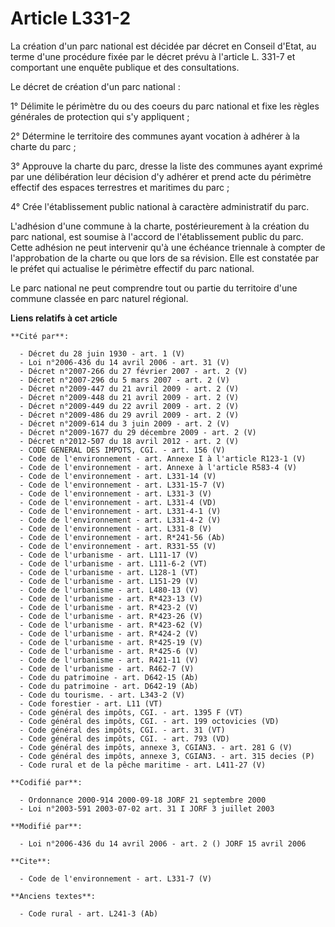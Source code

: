 # Article L331-2

La création d'un parc national est décidée par décret en Conseil d'Etat, au terme d'une procédure fixée par le décret prévu à
l'article L. 331-7 et comportant une enquête publique et des consultations.

Le décret de création d'un parc national :

1° Délimite le périmètre du ou des coeurs du parc national et fixe les règles générales de protection qui s'y appliquent ;

2° Détermine le territoire des communes ayant vocation à adhérer à la charte du parc ;

3° Approuve la charte du parc, dresse la liste des communes ayant exprimé par une délibération leur décision d'y adhérer et
prend acte du périmètre effectif des espaces terrestres et maritimes du parc ;

4° Crée l'établissement public national à caractère administratif du parc.

L'adhésion d'une commune à la charte, postérieurement à la création du parc national, est soumise à l'accord de
l'établissement public du parc. Cette adhésion ne peut intervenir qu'à une échéance triennale à compter de l'approbation de
la charte ou que lors de sa révision. Elle est constatée par le préfet qui actualise le périmètre effectif du parc national.

Le parc national ne peut comprendre tout ou partie du territoire d'une commune classée en parc naturel régional.

**Liens relatifs à cet article**

	**Cité par**:

	  - Décret du 28 juin 1930 - art. 1 (V)
	  - Loi n°2006-436 du 14 avril 2006 - art. 31 (V)
	  - Décret n°2007-266 du 27 février 2007 - art. 2 (V)
	  - Décret n°2007-296 du 5 mars 2007 - art. 2 (V)
	  - Décret n°2009-447 du 21 avril 2009 - art. 2 (V)
	  - Décret n°2009-448 du 21 avril 2009 - art. 2 (V)
	  - Décret n°2009-449 du 22 avril 2009 - art. 2 (V)
	  - Décret n°2009-486 du 29 avril 2009 - art. 2 (V)
	  - Décret n°2009-614 du 3 juin 2009 - art. 2 (V)
	  - Décret n°2009-1677 du 29 décembre 2009 - art. 2 (V)
	  - Décret n°2012-507 du 18 avril 2012 - art. 2 (V)
	  - CODE GENERAL DES IMPOTS, CGI. - art. 156 (V)
	  - Code de l'environnement - art. Annexe I à l'article R123-1 (V)
	  - Code de l'environnement - art. Annexe à l'article R583-4 (V)
	  - Code de l'environnement - art. L331-14 (V)
	  - Code de l'environnement - art. L331-15-7 (V)
	  - Code de l'environnement - art. L331-3 (V)
	  - Code de l'environnement - art. L331-4 (VD)
	  - Code de l'environnement - art. L331-4-1 (V)
	  - Code de l'environnement - art. L331-4-2 (V)
	  - Code de l'environnement - art. L331-8 (V)
	  - Code de l'environnement - art. R*241-56 (Ab)
	  - Code de l'environnement - art. R331-55 (V)
	  - Code de l'urbanisme - art. L111-17 (V)
	  - Code de l'urbanisme - art. L111-6-2 (VT)
	  - Code de l'urbanisme - art. L128-1 (VT)
	  - Code de l'urbanisme - art. L151-29 (V)
	  - Code de l'urbanisme - art. L480-13 (V)
	  - Code de l'urbanisme - art. R*423-13 (V)
	  - Code de l'urbanisme - art. R*423-2 (V)
	  - Code de l'urbanisme - art. R*423-26 (V)
	  - Code de l'urbanisme - art. R*423-62 (V)
	  - Code de l'urbanisme - art. R*424-2 (V)
	  - Code de l'urbanisme - art. R*425-19 (V)
	  - Code de l'urbanisme - art. R*425-6 (V)
	  - Code de l'urbanisme - art. R421-11 (V)
	  - Code de l'urbanisme - art. R462-7 (V)
	  - Code du patrimoine - art. D642-15 (Ab)
	  - Code du patrimoine - art. D642-19 (Ab)
	  - Code du tourisme. - art. L343-2 (V)
	  - Code forestier - art. L11 (VT)
	  - Code général des impôts, CGI. - art. 1395 F (VT)
	  - Code général des impôts, CGI. - art. 199 octovicies (VD)
	  - Code général des impôts, CGI. - art. 31 (VT)
	  - Code général des impôts, CGI. - art. 793 (VD)
	  - Code général des impôts, annexe 3, CGIAN3. - art. 281 G (V)
	  - Code général des impôts, annexe 3, CGIAN3. - art. 315 decies (P)
	  - Code rural et de la pêche maritime - art. L411-27 (V)

	**Codifié par**:

	  - Ordonnance 2000-914 2000-09-18 JORF 21 septembre 2000
	  - Loi n°2003-591 2003-07-02 art. 31 I JORF 3 juillet 2003

	**Modifié par**:

	  - Loi n°2006-436 du 14 avril 2006 - art. 2 () JORF 15 avril 2006

	**Cite**:

	  - Code de l'environnement - art. L331-7 (V)

	**Anciens textes**:

	  - Code rural - art. L241-3 (Ab)
